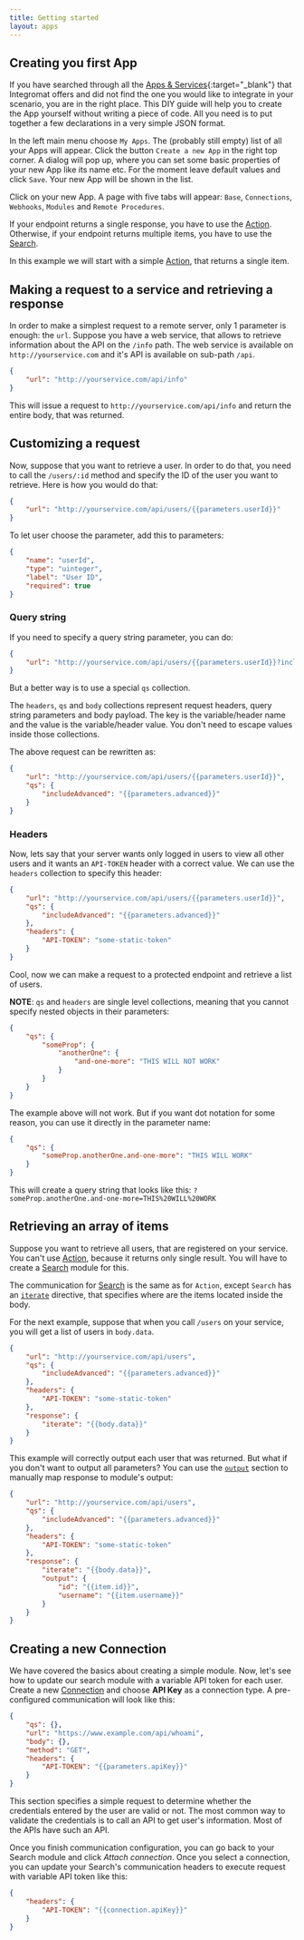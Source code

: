 ```yaml
---
title: Getting started
layout: apps
---
```



## Creating you first App

If you have searched through all the [Apps & Services](/en/integrations){:target="_blank"} that Integromat offers and did not find the one you would like to integrate in your scenario, you are in the right place. This DIY guide will help you to create the App yourself without writing a piece of code. All you need is to put together a few declarations in a very simple JSON format.

In the left main menu choose `My Apps`. The (probably still empty) list of all your Apps will appear. Click the button `Create a new App` in the right top corner. A dialog will pop up, where you can set some basic properties of your new App like its name etc. For the moment leave default values and click `Save`. Your new App will be shown in the list.

Click on your new App. A page with five tabs will appear: `Base`, `Connections`, `Webhooks`, `Modules` and `Remote Procedures`.

If your endpoint returns a single response, you have to use the
[Action](actions.html). Otherwise, if your endpoint returns multiple
items, you have to use the [Search](searches.html).

In this example we will start with a simple [Action](actions.html), that
returns a single item.

## Making a request to a service and retrieving a response

In order to make a simplest request to a remote server, only 1 parameter
is enough: the `url`. Suppose you have a web service, that allows to
retrieve information about the API on the `/info` path. The web service
is available on `http://yourservice.com` and it's API is available on
sub-path `/api`.

```json
{
    "url": "http://yourservice.com/api/info"
}
```

This will issue a request to `http://yourservice.com/api/info` and
return the entire body, that was returned.

## Customizing a request

Now, suppose that you want to retrieve a user. In order to do that, you
need to call the `/users/:id` method and specify the ID of the user you
want to retrieve. Here is how you would do that:

```json
{
    "url": "http://yourservice.com/api/users/{{parameters.userId}}"
}
```

To let user choose the parameter, add this to parameters:

```json
{
    "name": "userId",
    "type": "uinteger",
    "label": "User ID",
    "required": true
}
```

### Query string

If you need to specify a query string parameter, you can do:

```json
{
    "url": "http://yourservice.com/api/users/{{parameters.userId}}?includeAdvanced={{parameters.advanced}}"
}
```

But a better way is to use a special `qs` collection.

The `headers`, `qs` and `body` collections represent request headers,
query string parameters and body payload. The key is the variable/header
name and the value is the variable/header value. You don't need to
escape values inside those collections.

The above request can be rewritten as:

```json
{
    "url": "http://yourservice.com/api/users/{{parameters.userId}}",
    "qs": {
        "includeAdvanced": "{{parameters.advanced}}"
    }
}
```

### Headers

Now, lets say that your server wants only logged in users to view all
other users and it wants an `API-TOKEN` header with a correct value. We
can use the `headers` collection to specify this header:

```json
{
    "url": "http://yourservice.com/api/users/{{parameters.userId}}",
    "qs": {
        "includeAdvanced": "{{parameters.advanced}}"
    },
    "headers": {
        "API-TOKEN": "some-static-token"
    }
}
```

Cool, now we can make a request to a protected endpoint and retrieve a
list of users.

**NOTE**: `qs` and `headers` are single level collections, meaning that
you cannot specify nested objects in their parameters:

```json
{
    "qs": {
        "someProp": {
            "anotherOne": {
                "and-one-more": "THIS WILL NOT WORK"
            }
        }
    }
}
```

The example above will not work. But if you want dot notation for some
reason, you can use it directly in the parameter name:

```json
{
    "qs": {
        "someProp.anotherOne.and-one-more": "THIS WILL WORK"
    }
}
```

This will create a query string that looks like this:
`?someProp.anotherOne.and-one-more=THIS%20WILL%20WORK`

## Retrieving an array of items

Suppose you want to retrieve all users, that are registered on your
service. You can't use [Action](actions.html), because it returns only
single result. You will have to create a [Search](searches.html) module
for this.

The communication for [Search](searches.html) is the same as for
`Action`, except `Search` has an [`iterate`](response-object.html)
directive, that specifies where are the items located inside the body.

For the next example, suppose that when you call `/users` on your
service, you will get a list of users in `body.data`.

```json
{
    "url": "http://yourservice.com/api/users",
    "qs": {
        "includeAdvanced": "{{parameters.advanced}}"
    },
    "headers": {
        "API-TOKEN": "some-static-token"
    },
    "response": {
        "iterate": "{{body.data}}"
    }
}
```

This example will correctly output each user that was returned. But what
if you don't want to output all parameters? You can use the
[`output`](response-object.html) section to manually map response to
module's output:

```json
{
    "url": "http://yourservice.com/api/users",
    "qs": {
        "includeAdvanced": "{{parameters.advanced}}"
    },
    "headers": {
        "API-TOKEN": "some-static-token"
    },
    "response": {
        "iterate": "{{body.data}}",
        "output": {
            "id": "{{item.id}}",
            "username": "{{item.username}}"
        }
    }
}
```

## Creating a new Connection

We have covered the basics about creating a simple module. Now, let's
see how to update our search module with a variable API token for each
user. Create a new [Connection](basic-connection.html) and choose **API
Key** as a connection type. A pre-configured communication will look
like this:

```json
{
    "qs": {},
    "url": "https://www.example.com/api/whoami",
    "body": {},
    "method": "GET",
    "headers": {
        "API-TOKEN": "{{parameters.apiKey}}"
    }
}
```

This section specifies a simple request to determine whether the
credentials entered by the user are valid or not. The most common way to
validate the credentials is to call an API to get user's information.
Most of the APIs have such an API.

Once you finish communication configuration, you can go back to your
Search module and click *Attach connection*. Once you select a
connection, you can update your Search's communication headers to
execute request with variable API token like this:

```json
{
    "headers": {
        "API-TOKEN": "{{connection.apiKey}}"
    }
}
```

